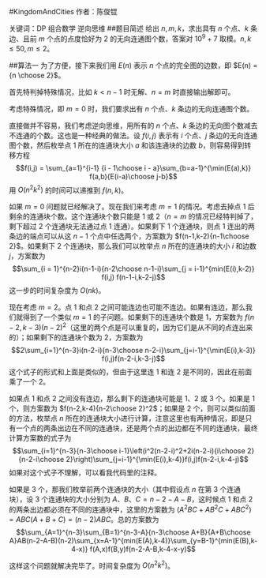 #KingdomAndCities
作者：陈俊锟

关键词：DP 组合数学 逆向思维
##题目简述
给出 $n,m,k$，求出具有 $n$ 个点、$k$ 条边、且前 $m$ 个点的点度恰好为 2 的无向连通图个数，答案对 $10^9+7$ 取模。$n,k\le 50, m\le 2$。

##算法一
为了方便，接下来我们用 $E(n)$ 表示 $n$ 个点的完全图的边数，即 $E(n) = {n \choose 2}$。

首先特判掉特殊情况，比如 $k < n-1$ 时无解、$n=m$ 时直接输出解即可。

考虑特殊情况，即 $m=0$ 时，我们要求出有 $n$ 个点、$k$ 条边的无向连通图个数。

直接做并不容易，我们考虑逆向思维，用所有的 $n$ 个点、$k$ 条边的无向图个数减去不连通的个数。这也是一种经典的做法。设 $f(i, j)$ 表示有 $i$ 个点、$j$ 条边的无向连通图个数，然后枚举点 1 所在的连通块大小 $a$ 和该连通块的边数 $b$，则容易得到转移方程 $$f(i,j) = \sum_{a=1}^{i-1} {i - 1\choose i - a}\sum_{b=a-1}^{\min(E(a),k)} f(a,b){E(i-a)\choose j-b}$$ 用 $O(n^2k^2)$ 的时间可以递推到 $f(n,k)$。

如果 $m=0$ 问题就已经解决了。现在我们来考虑 $m=1$ 的情况。考虑去掉点 1 后剩余的连通块个数。这个连通块个数只能是 1 或 2（$n=m$ 的情况已经特判掉了，剩下超过 2 个连通块无法通过点 1 连通）。如果剩下 1 个连通块，则点 1 连出的两条边的端点可以从这 $n-1$ 个点中任选两个，方案数为 $f(n-1,k-2){n-1\choose 2}$。如果剩下 2 个连通块，那么我们可以枚举点 $n$ 所在的连通块的大小 $i$ 和边数 $j$，方案数为 $$\sum_{i = 1}^{n-2}i(n-1-i){n-2\choose n-1-i}\sum_{j = i-1}^{min(E(i),k-2)} f(i,j) f(n-1-i,k-2-j)$$ 这一步的时间复杂度为 $O(nk)$。

现在考虑 $m=2$。点 1 和点 2 之间可能连边也可能不连边。如果有连边，那么我们就得到了一个类似 $m=1$ 的子问题。如果剩下的连通块个数是 1，方案数为 $f(n-2,k-3)(n-2)^2$（这里的两个点是可以重复的，因为它们是从不同的点连出来的）；如果剩下的连通块个数为 2，方案数为 $$2\sum_{i=1}^{n-3}i(n-2-i){n-3\choose n-2-i}\sum_{j=i-1}^{\min(E(i),k-3)} f(i,j)f(n-2-i,k-3-j)$$ 这个式子的形式和上面是类似的，但由于这里连 1 和连 2 是不同的，因此在前面乘了一个 2。

如果点 1 和点 2 之间没有连边，那么剩下的连通块可能是 1、2 或 3 个。如果是 1 个，则方案数为 $f(n-2,k-4){n-2\choose 2}^2$；如果是 2 个，则可以类似前面的方法，枚举点 $n$ 所在的连通块大小进行计算，注意这里也有两种情况，即是只有一个点的两条出边在不同的连通块，还是两个点的出边都在不同的连通块，最终计算方案数的式子为 $$\sum_{i=1}^{n-3}{n-3\choose i-1}\left(i^2(n-2-i)^2+2i(n-2-i){i\choose 2}{n-2-i\choose 2}\right)\sum_{j=i-1}^{\min(E(i),k-4)}f(i,j)f(n-2-i,k-4-j)$$ 如果对这个式子不理解，可以看我代码里的注释。

如果是 3 个，那我们枚举前两个连通块的大小（其中假设点 $n$ 在第 3 个连通块），设 3 个连通块的大小分别为 $A$、$B$、$C=n-2-A-B$，这时候点 1 和点 2 的两条出边都必须在不同的连通块中，这里的方案数为 $(A^2BC+AB^2C+ABC^2)=ABC(A+B+C)=(n-2)ABC$。总的方案数为 $$\sum_{A=1}^{n-3}\sum_{B=1}^{n-3-A}{n-3\choose A+B}{A+B\choose A}AB(n-2-A-B)(n-2)\sum_{x=A-1}^{min(E(A),k-4)}\sum_{y=B-1}^{min(E(B),k-4-x)} f(A,x)f(B,y)f(n-2-A-B,k-4-x-y)$$

这样这个问题就解决完毕了。时间复杂度为 $O(n^2k^2)$。
